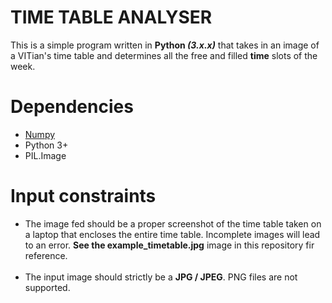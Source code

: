 # TIME TABLE ANALYSER

This is a simple program written in <b>Python <i>(3.x.x)</i></b> that takes in an image of a VITian's time table and determines all the free and filled <b>time</b> slots of the week.

# Dependencies
<ul>
  <li> <a href="http://numpy.org" target="_blank">Numpy</a></li>
  <li> Python 3+</li>
  <li> PIL.Image</li>
</ul>

# Input constraints
<ul>
  <li> The image fed should be a proper screenshot of the time table taken on a laptop that encloses the entire time table. Incomplete images will lead to an error. <b>See the example_timetable.jpg</b> image in this repository fir reference.</li>
  <br/>
  <li> The input image should strictly be a <b>JPG / JPEG</b>. PNG files are not supported.</li>
</ul>
